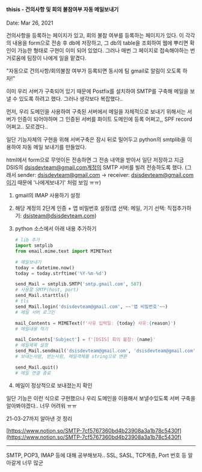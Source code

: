 #### thisis - 건의사항 및 회의 불참여부 자동 메일보내기

Date: Mar 26, 2021

건의사항을 등록하는 페이지가 있고, 회의 불참 여부를 등록하는 페이지가 있다. 이 각각의 내용을 form으로 전송 후 db에 저장하고, 그 db의 table을 조회하여 웹에 뿌리면 확인이 가능한 형태로 구현이 이미 되어 있었다. 그러나 매번 그 페이지로 접속해야하는 번거로움에 팀장이 나에게 일을 맡겼다.

"자동으로 건의사항/회의불참 여부가 등록되면 동시에 팀 gmail로 알림이 오도록 하자!"

 이미 우리 서버가 구축되어 있기 때문에 Postfix를 설치하여 SMTP를 구축해 메일을 보낼 수 있도록 하려고 했다. 그러나 생각보다 복잡했다..

먼저, 우리 도메인을 사용하여 구축된 서버에서 메일을 자체적으로 보내기 위해서는 서버가 인증이 되어야하며 그 인증된 서버를 화이트 도메인에 등록 어쩌고,, SPF record 어쩌고.. 모르겠다..

 일단 기능자체의 구현을 위해 서버구축은 잠시 뒤로 밀어두고 python의 smtplib을 이용하여 자동 메일 보내기를 만들었다.

 html에서 form으로 무엇이든 전송하면 그 전송 내역을 받아서 일단 저장하고 지금 DSIS의 dsisdevteam@gmail.com계정의 SMTP 서버를 빌려 전송하도록 했다. (그래서 sender: dsisdevteam@gmail.com → receiver: dsisdevteam@gmail.com이기 때문에 '나에게보내기' 처럼 보임 ㅠㅠ)

1. gmail의 IMAP 사용하기 설정
2. 해당 계정의 2단계 인증 + 앱 비밀번호 설정(앱 선택: 메일, 기기 선택: 직접추가하기: dsisteam@dsisdevteam.com)
3. python 소스에서 아래 내용 추가하기

    ```python
    # lib 추가
    import smtplib
    from email.mime.text import MIMEText

    # 메일보내기
    today = datetime.now()
    today = today.strftime('%Y-%m-%d')

    send_Mail = smtplib.SMTP('smtp.gmail.com', 587)
    # 사용할 SMTP(host, port)
    send_Mail.starttls()
    # tls
    send_Mail.login('dsisdevteam@gmail.com', ~~'앱 비밀번호'~~)
    # 메일 서버 로그인

    mail_Contents = MIMEText(f'사유 입력일: {today} 사유:{reason}')
    # 메일내용 적기

    mail_Contents['Subject'] = f'[DSIS] 회의 불참: {name}'
    # 메일제목 설정
    send_Mail.sendmail('dsisdevteam@gmail.com', 'dsisdevteam@gmail.com', mail_Contents.as_string())
    # 보내는사람, 받는사람, 메일객체를 string으로 변환

    send_Mail.quit()
    # 메일 연결 종료
    ```

4. 메일이 정상적으로 보내졌는지 확인

일단 기능은 이런 식으로 구현했으나 우리 도메인을 이용해서 보낼수있도록 서버 구축을 알아봐야겠다.. 너무 어려워 ㅠㅠ

21-03-27까지 알아낸 것 정리

[https://www.notion.so/SMTP-7cf5767360bd4b23908a3a1b78c5430f](https://www.notion.so/SMTP-7cf5767360bd4b23908a3a1b78c5430f)

---

 SMTP, POP3, IMAP 등에 대해 공부해보자.. SSL, SASL, TCP계층, Port 번호 등 알아갈게 너무 많군